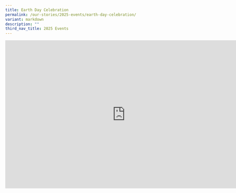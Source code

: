 ```yaml
---
title: Earth Day Celebration
permalink: /our-stories/2025-events/earth-day-celebration/
variant: markdown
description: ""
third_nav_title: 2025 Events
---
```

<iframe allowfullscreen="true" height="469" width="760" frameborder="0" src="https://docs.google.com/presentation/d/e/2PACX-1vRVRCcaENJ0FyQ2W8ShyByhk63IDUQGM1N1o8r17mxJjeAYtv3FjGJaq1qhrqlPQH2710Id2eTop9Pu/pubembed?start=true&amp;loop=true&amp;delayms=3000"></iframe>